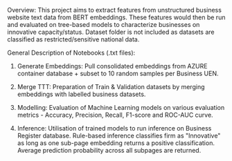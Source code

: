 Overview: This project aims to extract features from unstructured business website text data from BERT embeddings. These features would then be run and evaluated on tree-based models to characterize businesses on innovative capacity/status. Dataset folder is not included as datasets are classified as restricted/sensitive national data.

General Description of Notebooks (.txt files): 
1. Generate Embeddings:
   Pull consolidated embeddings from AZURE container database + subset to 10 random samples per Business UEN.
   
3. Merge TTT:
   Preparation of Train & Validation datasets by merging embeddings with labelled business datasets.
   
5. Modelling:
   Evaluation of Machine Learning models on various evaluation metrics - Accuracy, Precision, Recall, F1-score and ROC-AUC curve.
   
7. Inference:
   Utilisation of trained models to run inference on Business Register database. Rule-based inference classifies firm as "Innovative" as long as one sub-page embedding returns a positive classification. Average prediction probability across all    subpages are returned.
